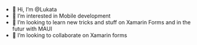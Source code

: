 - 👋 Hi, I’m @Lukata
- 👀 I’m interested in Mobile development
- 🌱 I’m looking to learn new tricks and stuff on Xamarin Forms and in the futur with MAUI
- 💞️ I’m looking to collaborate on Xamarin forms

<!---
Lukata/Lukata is a ✨ special ✨ repository because its `README.md` (this file) appears on your GitHub profile.
You can click the Preview link to take a look at your changes.
--->
